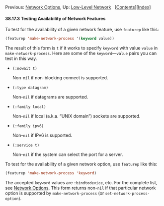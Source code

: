 

Previous: [Network Options](Network-Options.html), Up: [Low-Level Network](Low_002dLevel-Network.html)   \[[Contents](index.html#SEC_Contents "Table of contents")]\[[Index](Index.html "Index")]

#### 38.17.3 Testing Availability of Network Features

To test for the availability of a given network feature, use `featurep` like this:

```lisp
(featurep 'make-network-process '(keyword value))
```

The result of this form is `t` if it works to specify `keyword` with value `value` in `make-network-process`. Here are some of the `keyword`—`value` pairs you can test in this way.

*   `(:nowait t)`

    Non-`nil` if non-blocking connect is supported.

*   `(:type datagram)`

    Non-`nil` if datagrams are supported.

*   `(:family local)`

    Non-`nil` if local (a.k.a. “UNIX domain”) sockets are supported.

*   `(:family ipv6)`

    Non-`nil` if IPv6 is supported.

*   `(:service t)`

    Non-`nil` if the system can select the port for a server.

To test for the availability of a given network option, use `featurep` like this:

```lisp
(featurep 'make-network-process 'keyword)
```

The accepted `keyword` values are `:bindtodevice`, etc. For the complete list, see [Network Options](Network-Options.html). This form returns non-`nil` if that particular network option is supported by `make-network-process` (or `set-network-process-option`).
